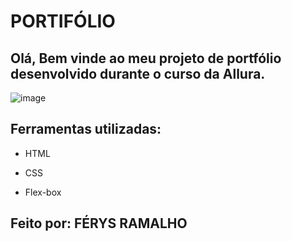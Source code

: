 # PORTIFÓLIO
## Olá, Bem vinde ao meu projeto de portfólio desenvolvido durante o curso da Allura.

![image]([https://user-images.githubusercontent.com/77756047/211304452-220fedf0-f91b-490f-8a65-a60ce860bc5c.png](https://github.com/FerysRamalho/portifolio/blob/c825f6d49ad5d16b1b389794cbd0817c14d90cc1/assets/pagina.png))

## Ferramentas utilizadas:

* HTML

* CSS

* Flex-box

## Feito por: FÉRYS RAMALHO
